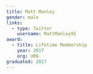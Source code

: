 ```yaml
---
title: Matt Manley
gender: male
links:
  - type: Twitter
    username: MattManley95
award:
  - title: Lifetime Membership
    year: 2017
    org: URN
graduated: 2017
---
```

